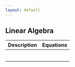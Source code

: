 ```yaml
---
layout: default
---
```


## Linear Algebra

|Description|Equations|
|-:|:-|
|||
|||
|||
|||
|||
|||

<!-- ★ -->